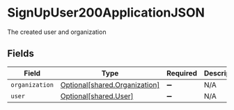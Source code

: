 # SignUpUser200ApplicationJSON

The created user and organization


## Fields

| Field                                                                    | Type                                                                     | Required                                                                 | Description                                                              |
| ------------------------------------------------------------------------ | ------------------------------------------------------------------------ | ------------------------------------------------------------------------ | ------------------------------------------------------------------------ |
| `organization`                                                           | [Optional[shared.Organization]](undefined/models/shared/organization.md) | :heavy_minus_sign:                                                       | N/A                                                                      |
| `user`                                                                   | [Optional[shared.User]](undefined/models/shared/user.md)                 | :heavy_minus_sign:                                                       | N/A                                                                      |